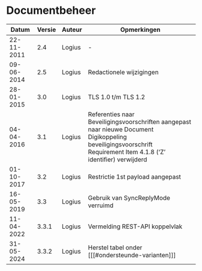 # Documentbeheer

| Datum      | Versie | Auteur | Opmerkingen                                                                                                                                                           |
| ---------- | ------ | ------ | --------------------------------------------------------------------------------------------------------------------------------------------------------------------- |
| 22-11-2011 | 2.4    | Logius | \-                                                                                                                                                                    |
| 09-06-2014 | 2.5    | Logius | Redactionele wijzigingen                                                                                                                                              |
| 28-01-2015 | 3.0    | Logius | TLS 1.0 t/m TLS 1.2                                                                                                                                                   |
| 04-04-2016 | 3.1    | Logius | Referenties naar Beveiligingsvoorschriften aangepast naar nieuwe Document Digikoppeling beveiligingsvoorschrift<br>Requirement Item 4.1.8 (‘Z’ identifier) verwijderd |
| 01-10-2017 | 3.2    | Logius | Restrictie 1st payload aangepast                                                                                                                                      |
| 16-05-2019 | 3.3    | Logius | Gebruik van SyncReplyMode verruimd                                                                                                                                    |
| 11-04-2022 | 3.3.1  | Logius | Vermelding REST-API koppelvlak                                                                                                                                        |
| 31-05-2024 | 3.3.2  | Logius | Herstel tabel onder [[[#ondersteunde-varianten]]]                                                                                                                     |

